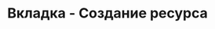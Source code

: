 ---
id: 205
title: Вкладка - Создание ресурса
displayName: Создание ресурса
order: 2
published: true
historyName: Создание ресурса
historyDescription: Добавление доменов
category: Начало работы
categoryName: Создание ресурса
categoryDescription: Добавление доменов
categoryOrder: 2
categoryIcon: https://img.solarspace.pro/docs/anti-ddos.svg
footerName: Создание ресурса
footerOrder: 12
---